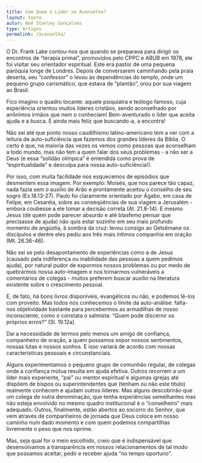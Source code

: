```yaml
---
title: Com Quem o Líder se Aconselha?
layout: texto
autor: Noé Stanley Gonçalves
type: Artigos
permalink: /aconselha/
---
```


O Dr. Frank Lake contou-nos que quando se preparava para dirigir os encontros de “terapia primal”, promovidos pelo CPPC e ABUB em 1978, ele foi visitar seu orientador espiritual. Este era pastor de uma pequena paróquia longe de Londres. Depois de conversarem caminhando pela praia deserta, seu “confessor” o levou às dependências do templo, onde um pequeno grupo carismático, que estava de “plantão”, orou por sua viagem ao Brasil.

Fico imagino o quadro tocante: aquele psiquiatra e teólogo famoso, cuja experiência orientou muitos líderes cristãos, sendo aconselhado por anônimos irmãos que nem o conheciam! Bem-aventurado o líder que aceita ajuda e a busca. É ainda mais feliz que buscando-a, a encontra!

Não sei até que ponto nosso caudilhismo latino-americano tem a ver com a leitura de auto-suficiência que fazemos dos grandes líderes da Bíblia. O certo é que, na maioria das vezes os vemos como pessoas que aconselham a todo mundo, mas não tem a quem falar dos seus problemas - a não ser a Deus (e essa “solidão olímpica” é entendida como prova de “espiritualidade” e desculpa para nossa auto-suficiência!).

Por isso, com muita facilidade nos esquecemos de episódios que desmentem essa imagem. Por exemplo: Moisés, que nos parece tão capaz, nada fazia sem o auxílio de Arão e prontamente aceitou o conselho de seu sogro (Ex.18.13-27). Paulo foi claramente orientado por Ágabo, em casa de Felipe, em Cesaréia, sobre as conseqüências de sua viagem a Jerusalém - embora coubesse a ele tomar a decisão correta (At. 21.8-14). E mesmo Jesus (de quem pode parecer absurdo e até blasfemo pensar que precisasse de ajuda) não quis estar sozinho em seu mais profundo momento de angústia, à sombra da cruz: levou consigo ao Getsêmane os discípulos e dentre eles pediu aos três mais íntimos companhia em oração (Mt. 26.36-46).

Não sei se pelo desapontamento de experiências como a de Jesus (causado pela indiferença ou inabilidade das pessoas a quem pedimos ajuda), por natural pudor de expormos nossos problemas ou por medo de quebrarmos nossa auto-imagem e nos tornarmos vulneráveis a comentários de colegas - muitos preferem buscar auxílio na literatura existente sobre o crescimento pessoal.

E, de fato, há bons livros disponíveis, evangélicos ou não, e podemos lê-los com proveito. Mas todos nós conhecemos o limite da auto-análise: falta-nos objetividade bastante para percebermos as armadilhas de nosso inconsciente, como o constata o salmista: “Quem pode discernir os próprios erros?” (Sl. 19.12a).

Daí a necessidade de termos pelo menos um amigo de confiança, companheiro de oração, a quem possamos expor nossos sentimentos, nossas lutas e nossos sonhos. E isso variará de acordo com nossas características pessoais e circunstanciais.

Alguns experimentamos o pequeno grupo de comunhão regular, de colegas onde a confiança mútua resulta em ajuda efetiva. Outros recorrem a um líder mais experiente, “pai” ou mentor espiritual e algumas igrejas até dispõem de bispos ou superintendentes que (tenham ou não este título) realmente conhecem e ajudam outros líderes. Mas alguns descobrirão que um colega de outra denominação, que tenha experiências semelhantes mas não esteja envolvido no mesmo quadro institucional é o “conselheiro” mais adequado. Outros, finalmente, estão abertos ao socorro do Senhor, que vem através de companheiros de jornada que Deus coloca em nosso caminho num dado momento e com quem podemos compartilhas livremente o peso que nos oprime.

Mas, seja qual for o meio escolhido, creio que é indispensável que desenvolvamos a transparência em nossos relacionamentos de tal modo que possamos aceitar, pedir e receber ajuda “no tempo oportuno”.

